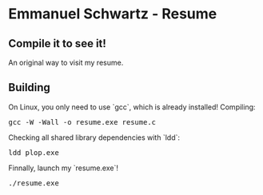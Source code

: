 # Emmanuel Schwartz - Resume

<h2>Compile it to see it!</h2>
An original way to visit my resume. 
<h2>Building</h2>
On Linux, you only need to use `gcc`, which is already installed!
Compiling:
<pre>gcc -W -Wall -o resume.exe resume.c</pre>
Checking all shared library dependencies with `ldd`:
<pre>ldd plop.exe</pre>
Finnally, launch my `resume.exe`!
<pre>./resume.exe</pre>


